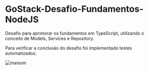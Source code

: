 # GoStack-Desafio-Fundamentos-NodeJS
Desafio para aprimorar os fundamentos em TypeScript, utilizando o conceito de Models, Services e Repository. 

Para verificar a conclusão do desafio foi implementado testes automatizados.

![maisum](https://user-images.githubusercontent.com/38704936/80330035-7152cb00-881a-11ea-8fc0-e220dbaa81de.PNG)
